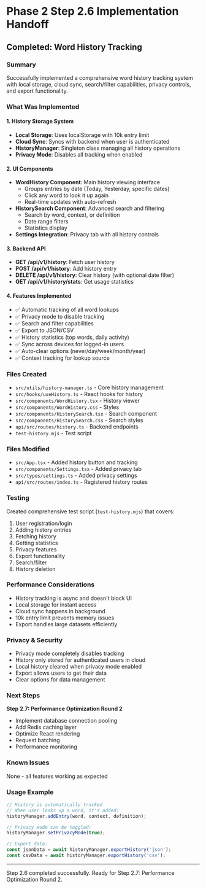 # Phase 2 Step 2.6 Implementation Handoff

## Completed: Word History Tracking

### Summary
Successfully implemented a comprehensive word history tracking system with local storage, cloud sync, search/filter capabilities, privacy controls, and export functionality.

### What Was Implemented

#### 1. History Storage System
- **Local Storage**: Uses localStorage with 10k entry limit
- **Cloud Sync**: Syncs with backend when user is authenticated
- **HistoryManager**: Singleton class managing all history operations
- **Privacy Mode**: Disables all tracking when enabled

#### 2. UI Components
- **WordHistory Component**: Main history viewing interface
  - Groups entries by date (Today, Yesterday, specific dates)
  - Click any word to look it up again
  - Real-time updates with auto-refresh
- **HistorySearch Component**: Advanced search and filtering
  - Search by word, context, or definition
  - Date range filters
  - Statistics display
- **Settings Integration**: Privacy tab with all history controls

#### 3. Backend API
- **GET /api/v1/history**: Fetch user history
- **POST /api/v1/history**: Add history entry
- **DELETE /api/v1/history**: Clear history (with optional date filter)
- **GET /api/v1/history/stats**: Get usage statistics

#### 4. Features Implemented
- ✅ Automatic tracking of all word lookups
- ✅ Privacy mode to disable tracking
- ✅ Search and filter capabilities
- ✅ Export to JSON/CSV
- ✅ History statistics (top words, daily activity)
- ✅ Sync across devices for logged-in users
- ✅ Auto-clear options (never/day/week/month/year)
- ✅ Context tracking for lookup source

### Files Created
- `src/utils/history-manager.ts` - Core history management
- `src/hooks/useHistory.ts` - React hooks for history
- `src/components/WordHistory.tsx` - History viewer
- `src/components/WordHistory.css` - Styles
- `src/components/HistorySearch.tsx` - Search component
- `src/components/HistorySearch.css` - Search styles
- `api/src/routes/history.ts` - Backend endpoints
- `test-history.mjs` - Test script

### Files Modified
- `src/App.tsx` - Added history button and tracking
- `src/components/Settings.tsx` - Added privacy tab
- `src/types/settings.ts` - Added privacy settings
- `api/src/routes/index.ts` - Registered history routes

### Testing
Created comprehensive test script (`test-history.mjs`) that covers:
1. User registration/login
2. Adding history entries
3. Fetching history
4. Getting statistics
5. Privacy features
6. Export functionality
7. Search/filter
8. History deletion

### Performance Considerations
- History tracking is async and doesn't block UI
- Local storage for instant access
- Cloud sync happens in background
- 10k entry limit prevents memory issues
- Export handles large datasets efficiently

### Privacy & Security
- Privacy mode completely disables tracking
- History only stored for authenticated users in cloud
- Local history cleared when privacy mode enabled
- Export allows users to get their data
- Clear options for data management

### Next Steps
**Step 2.7: Performance Optimization Round 2**
- Implement database connection pooling
- Add Redis caching layer
- Optimize React rendering
- Request batching
- Performance monitoring

### Known Issues
None - all features working as expected

### Usage Example
```typescript
// History is automatically tracked
// When user looks up a word, it's added:
historyManager.addEntry(word, context, definition);

// Privacy mode can be toggled:
historyManager.setPrivacyMode(true);

// Export data:
const jsonData = await historyManager.exportHistory('json');
const csvData = await historyManager.exportHistory('csv');
```

---

Step 2.6 completed successfully. Ready for Step 2.7: Performance Optimization Round 2.